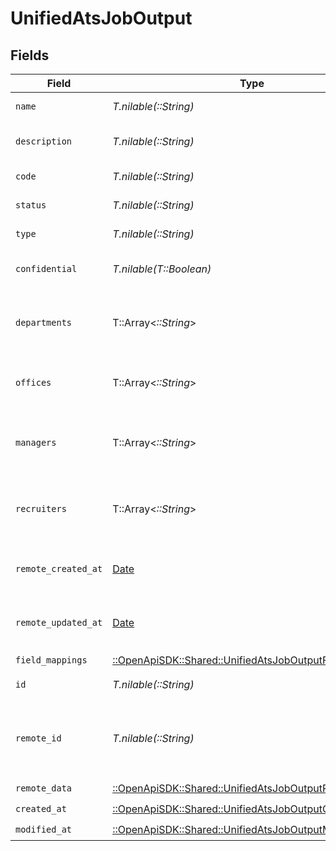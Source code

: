 # UnifiedAtsJobOutput


## Fields

| Field                                                                                                             | Type                                                                                                              | Required                                                                                                          | Description                                                                                                       |
| ----------------------------------------------------------------------------------------------------------------- | ----------------------------------------------------------------------------------------------------------------- | ----------------------------------------------------------------------------------------------------------------- | ----------------------------------------------------------------------------------------------------------------- |
| `name`                                                                                                            | *T.nilable(::String)*                                                                                             | :heavy_minus_sign:                                                                                                | The name of the job                                                                                               |
| `description`                                                                                                     | *T.nilable(::String)*                                                                                             | :heavy_minus_sign:                                                                                                | The description of the job                                                                                        |
| `code`                                                                                                            | *T.nilable(::String)*                                                                                             | :heavy_minus_sign:                                                                                                | The code of the job                                                                                               |
| `status`                                                                                                          | *T.nilable(::String)*                                                                                             | :heavy_minus_sign:                                                                                                | The status of the job                                                                                             |
| `type`                                                                                                            | *T.nilable(::String)*                                                                                             | :heavy_minus_sign:                                                                                                | The type of the job                                                                                               |
| `confidential`                                                                                                    | *T.nilable(T::Boolean)*                                                                                           | :heavy_minus_sign:                                                                                                | Whether the job is confidential                                                                                   |
| `departments`                                                                                                     | T::Array<*::String*>                                                                                              | :heavy_minus_sign:                                                                                                | The departments UUIDs associated with the job                                                                     |
| `offices`                                                                                                         | T::Array<*::String*>                                                                                              | :heavy_minus_sign:                                                                                                | The offices UUIDs associated with the job                                                                         |
| `managers`                                                                                                        | T::Array<*::String*>                                                                                              | :heavy_minus_sign:                                                                                                | The managers UUIDs associated with the job                                                                        |
| `recruiters`                                                                                                      | T::Array<*::String*>                                                                                              | :heavy_minus_sign:                                                                                                | The recruiters UUIDs associated with the job                                                                      |
| `remote_created_at`                                                                                               | [Date](https://ruby-doc.org/stdlib-2.6.1/libdoc/date/rdoc/Date.html)                                              | :heavy_minus_sign:                                                                                                | The remote creation date of the job                                                                               |
| `remote_updated_at`                                                                                               | [Date](https://ruby-doc.org/stdlib-2.6.1/libdoc/date/rdoc/Date.html)                                              | :heavy_minus_sign:                                                                                                | The remote modification date of the job                                                                           |
| `field_mappings`                                                                                                  | [::OpenApiSDK::Shared::UnifiedAtsJobOutputFieldMappings](../../models/shared/unifiedatsjoboutputfieldmappings.md) | :heavy_check_mark:                                                                                                | N/A                                                                                                               |
| `id`                                                                                                              | *T.nilable(::String)*                                                                                             | :heavy_minus_sign:                                                                                                | The UUID of the job                                                                                               |
| `remote_id`                                                                                                       | *T.nilable(::String)*                                                                                             | :heavy_minus_sign:                                                                                                | The remote ID of the job in the context of the 3rd Party                                                          |
| `remote_data`                                                                                                     | [::OpenApiSDK::Shared::UnifiedAtsJobOutputRemoteData](../../models/shared/unifiedatsjoboutputremotedata.md)       | :heavy_check_mark:                                                                                                | N/A                                                                                                               |
| `created_at`                                                                                                      | [::OpenApiSDK::Shared::UnifiedAtsJobOutputCreatedAt](../../models/shared/unifiedatsjoboutputcreatedat.md)         | :heavy_check_mark:                                                                                                | N/A                                                                                                               |
| `modified_at`                                                                                                     | [::OpenApiSDK::Shared::UnifiedAtsJobOutputModifiedAt](../../models/shared/unifiedatsjoboutputmodifiedat.md)       | :heavy_check_mark:                                                                                                | N/A                                                                                                               |